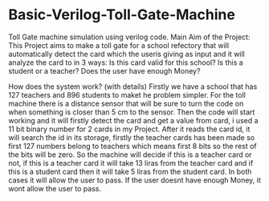 # Basic-Verilog-Toll-Gate-Machine
Toll Gate machine simulation using verilog code.
Main Aim of the Project: This Project aims to make a toll gate for a school refectory that will automatically detect the card which the useris giving as input and it will analyze the card to in 3 ways:
Is this card valid for this school?
Is this a student or a teacher?
Does the user have enough Money?

How does the system work? (with details)
Firstly we have a school that has 127 teachers and 896 students to maket he problem simpler. For the toll machine there is a distance sensor that will be sure to turn the code on when something is closer than 5 cm to the sensor. Then the code will start working and it will firstly detect the card and get a value from card, i used a 11 bit binary number for 2 cards in my Project. After it reads the card id, it will search the id in its storage, firstly the teacher cards has been made so first 127 numbers belong to teachers which means first 8 bits so the rest of the bits will be zero. So the machine will decide if this is a teacher card or not, if this is a teacher card it will take 13 liras from the teacher card and if this is a student card then it will take 5 liras from the student card. In both cases it will allow the user to pass. If the user doesnt have enough Money, it wont allow the user to pass.
